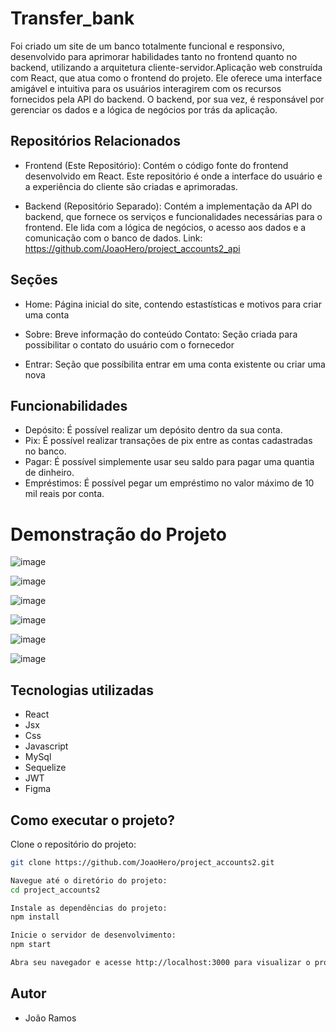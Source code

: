 # Transfer_bank

Foi criado um site de um banco totalmente funcional e responsivo, desenvolvido para aprimorar habilidades tanto no frontend quanto no backend, utilizando a arquitetura cliente-servidor.Aplicação web construída com React, que atua como o frontend do projeto. Ele oferece uma interface amigável e intuitiva para os usuários interagirem com os recursos fornecidos pela API do backend. O backend, por sua vez, é responsável por gerenciar os dados e a lógica de negócios por trás da aplicação.

## Repositórios Relacionados
* Frontend (Este Repositório): Contém o código fonte do frontend desenvolvido em React. Este repositório é onde a interface do usuário e a experiência do cliente são criadas e aprimoradas.

* Backend (Repositório Separado): Contém a implementação da API do backend, que fornece os serviços e funcionalidades necessárias para o frontend. Ele lida com a lógica de negócios, o acesso aos dados e a comunicação com o banco de dados. Link: https://github.com/JoaoHero/project_accounts2_api

## Seções

* Home: Página inicial do site, contendo estastísticas e motivos para criar uma conta

* Sobre: Breve informação do conteúdo
Contato: Seção criada para possibilitar o contato do usuário com o fornecedor

* Entrar: Seção que possíbilita entrar em uma conta existente ou criar uma nova

## Funcionabilidades

* Depósito: É possível realizar um depósito dentro da sua conta.
* Pix: É possível realizar transações de pix entre as contas cadastradas no banco.
* Pagar: É possível simplemente usar seu saldo para pagar uma quantia de dinheiro.
* Empréstimos: É possível pegar um empréstimo no valor máximo de 10 mil reais por conta.

# Demonstração do Projeto

<div>


![image](https://github.com/JoaoHero/project_accounts2/assets/101435425/f7839076-3032-4bd5-95da-489d1b9fb3b1)

![image](https://github.com/JoaoHero/project_accounts2/assets/101435425/5295f2c8-35a6-41e5-8c23-0c62f2ce3192)

![image](https://github.com/JoaoHero/project_accounts2/assets/101435425/ed0a28d7-45fb-43d8-ad88-971790dc8db0)

![image](https://github.com/JoaoHero/project_accounts2/assets/101435425/63bfb8eb-8d75-4da9-87f5-47e42b179511)

![image](https://github.com/JoaoHero/project_accounts2/assets/101435425/4f66e50c-30f8-4df7-bc32-abe1fa945815)

![image](https://github.com/JoaoHero/project_accounts2/assets/101435425/e44bc302-8b40-442b-8123-2ca798dd344d)




</div>

## Tecnologias utilizadas

* React
* Jsx
* Css
* Javascript
* MySql
* Sequelize
* JWT
* Figma

## Como executar o projeto?

Clone o repositório do projeto:

```bash
git clone https://github.com/JoaoHero/project_accounts2.git

Navegue até o diretório do projeto:
cd project_accounts2

Instale as dependências do projeto:
npm install

Inicie o servidor de desenvolvimento:
npm start

Abra seu navegador e acesse http://localhost:3000 para visualizar o projeto em execução.
```

## Autor

* João Ramos
